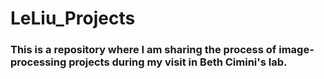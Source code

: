 # LeLiu_Projects

### This is a repository where I am sharing the process of image-processing projects during my visit in Beth Cimini's lab.
